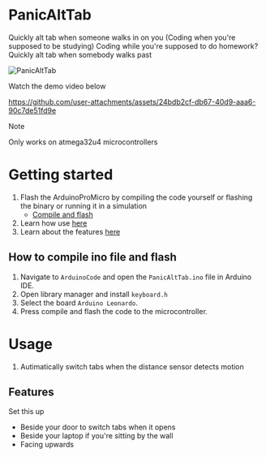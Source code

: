 # PanicAltTab
Quickly alt tab when someone walks in on you (Coding when you're supposed to be studying)
Coding while you're supposed to do homework? Quickly alt tab when somebody walks past

![PanicAltTab](https://github.com/YeetTheAnson/PanicAltTab/raw/main/1.png)

Watch the demo video below

https://github.com/user-attachments/assets/24bdb2cf-db67-40d9-aaa6-90c7de51fd9e



> [!NOTE]  
> Only works on atmega32u4 microcontrollers

# Getting started

1. Flash the ArduinoProMicro by compiling the code yourself or flashing the binary or running it in a simulation
    - [Compile and flash](#how-to-compile-ino-file-and-flash)
2. Learn how use [here](#usage)
4. Learn about the features [here](#features)


## How to compile ino file and flash

1. Navigate to `ArduinoCode` and open the `PanicAltTab.ino` file in Arduino IDE.
2. Open library manager and install `keyboard.h`
4. Select the board `Arduino Leonardo`.
5. Press compile and flash the code to the microcontroller.


# Usage

1. Autimatically switch tabs when the distance sensor detects motion

## Features
Set this up
- Beside your door to switch tabs when it opens
- Beside your laptop if you're sitting by the wall
- Facing upwards
